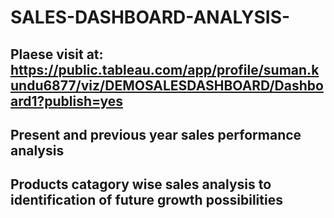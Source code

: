 # SALES-DASHBOARD-ANALYSIS-
## Plaese visit at: https://public.tableau.com/app/profile/suman.kundu6877/viz/DEMOSALESDASHBOARD/Dashboard1?publish=yes
## Present and previous year sales performance analysis 
## Products catagory wise sales analysis to identification of future growth possibilities
